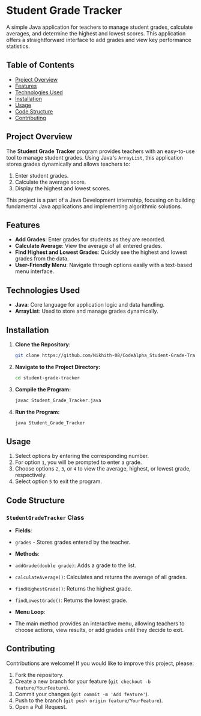 # Student Grade Tracker

A simple Java application for teachers to manage student grades, calculate averages, and determine the highest and lowest scores. This application offers a straightforward interface to add grades and view key performance statistics.

## Table of Contents
- [Project Overview](#project-overview)
- [Features](#features)
- [Technologies Used](#technologies-used)
- [Installation](#installation)
- [Usage](#usage)
- [Code Structure](#code-structure)
- [Contributing](#contributing)

## Project Overview
The **Student Grade Tracker** program provides teachers with an easy-to-use tool to manage student grades. Using Java's `ArrayList`, this application stores grades dynamically and allows teachers to:
1. Enter student grades.
2. Calculate the average score.
3. Display the highest and lowest scores.

This project is a part of a Java Development internship, focusing on building fundamental Java applications and implementing algorithmic solutions.

## Features
- **Add Grades**: Enter grades for students as they are recorded.
- **Calculate Average**: View the average of all entered grades.
- **Find Highest and Lowest Grades**: Quickly see the highest and lowest grades from the data.
- **User-Friendly Menu**: Navigate through options easily with a text-based menu interface.

## Technologies Used
- **Java**: Core language for application logic and data handling.
- **ArrayList**: Used to store and manage grades dynamically.

## Installation
1. **Clone the Repository**:
   ```bash
   git clone https://github.com/Nikhith-08/CodeAlpha_Student-Grade-Tracker.git
2. **Navigate to the Project Directory:**
   ```bash
   cd student-grade-tracker
3. **Compile the Program:**
   ```bash
   javac Student_Grade_Tracker.java
4. **Run the Program:**
   ```bash
   java Student_Grade_Tracker

## Usage
1. Select options by entering the corresponding number.
2. For option `1`, you will be prompted to enter a grade.
3. Choose options `2`, `3`, or `4` to view the average, highest, or lowest grade, respectively.
4. Select option `5` to exit the program.

## Code Structure
### `StudentGradeTracker` Class
- **Fields**:
- `grades` - Stores grades entered by the teacher.

- **Methods**:
- `addGrade(double grade)`: Adds a grade to the list.
- `calculateAverage()`: Calculates and returns the average of all grades.
- `findHighestGrade()`: Returns the highest grade.
- `findLowestGrade()`: Returns the lowest grade.

- **Menu Loop**:
- The main method provides an interactive menu, allowing teachers to choose actions, view results, or add grades until they decide to exit.

## Contributing
Contributions are welcome! If you would like to improve this project, please:
1. Fork the repository.
2. Create a new branch for your feature (`git checkout -b feature/YourFeature`).
3. Commit your changes (`git commit -m 'Add feature'`).
4. Push to the branch (`git push origin feature/YourFeature`).
5. Open a Pull Request.
